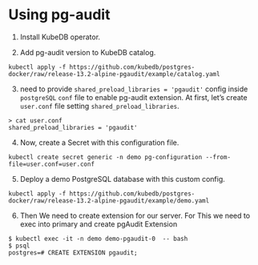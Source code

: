 # Using pg-audit

1. Install KubeDB operator.

2. Add pg-audit version to KubeDB catalog.

```
kubectl apply -f https://github.com/kubedb/postgres-docker/raw/release-13.2-alpine-pgaudit/example/catalog.yaml
```
3. need to provide `shared_preload_libraries = 'pgaudit'` config inside `postgreSQL` `conf` file to enable pg-audit extension. At first, let’s create `user.conf` file setting `shared_preload_libraries`.
```shell
> cat user.conf
shared_preload_libraries = 'pgaudit'
```
4. Now, create a Secret with this configuration file.
```shell
kubectl create secret generic -n demo pg-configuration --from-file=user.conf=user.conf
```

5. Deploy a demo PostgreSQL database with this custom config.

```
kubectl apply -f https://github.com/kubedb/postgres-docker/raw/release-13.2-alpine-pgaudit/example/demo.yaml
```

6. Then We need to create extension for our server. For This we need to exec into primary and create pgAudit Extension

```shell
$ kubectl exec -it -n demo demo-pgaudit-0  -- bash
$ psql
postgres=# CREATE EXTENSION pgaudit;
```